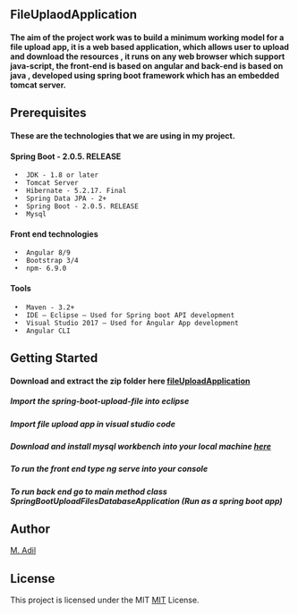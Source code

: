 ## FileUplaodApplication
#### The aim of the project work was to build a minimum working model for a file upload  app, it is a web based application, which allows user to upload and download the resources , it runs on any web browser which support java-script, the front-end is based on angular and back-end is based on java , developed using spring boot framework which has an embedded tomcat server.

## Prerequisites
#### These are the technologies that we are using in my project.

#### 	Spring Boot - 2.0.5. RELEASE
     •	JDK - 1.8 or later
     •	Tomcat Server
     •	Hibernate - 5.2.17. Final
     •	Spring Data JPA - 2+
     •	Spring Boot - 2.0.5. RELEASE
     •	Mysql
     
####      Front end technologies
     •	Angular 8/9
     •	Bootstrap 3/4
     •	npm- 6.9.0

    
####      Tools
     •	Maven - 3.2+
     •	IDE – Eclipse – Used for Spring boot API development
     •	Visual Studio 2017 – Used for Angular App development
     •	Angular CLI
     
## Getting Started 
#### Download and extract the zip folder here [fileUploadApplication](https://github.com/g00376679/FileUplaodApplication/archive/refs/heads/main.zip "fileUploadApplication")

##### Import the spring-boot-upload-file into eclipse
##### Import file upload app in visual studio code 
##### Download and install mysql workbench into your local machine [here](https://dev.mysql.com/downloads/workbench/ "here")
##### To run the front end type ng serve into your console
##### To run back end go to main method class SpringBootUploadFilesDatabaseApplication (Run as a spring boot app)


## Author
[M. Adil](https://github.com/g00376679 "M.Adil")


## License
This project is licensed under the MIT [MIT](https://github.com/g00376679/FileUplaodApplication/blob/main/LICENSE "MIT") License.
